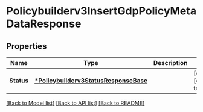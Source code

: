 # Policybuilderv3InsertGdpPolicyMetaDataResponse

## Properties
Name | Type | Description | Notes
------------ | ------------- | ------------- | -------------
**Status** | [***Policybuilderv3StatusResponseBase**](policybuilderv3StatusResponseBase.md) |  | [optional] [default to null]

[[Back to Model list]](../README.md#documentation-for-models) [[Back to API list]](../README.md#documentation-for-api-endpoints) [[Back to README]](../README.md)


